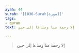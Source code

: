 ```yaml
---
ayah: 44
surah: '[[036-Surah|سورة]]'
tags:
- quran
text: إلا رحمة منا ومتاعا إلى حين

---
```

> إلا رحمة منا ومتاعا إلى حين
